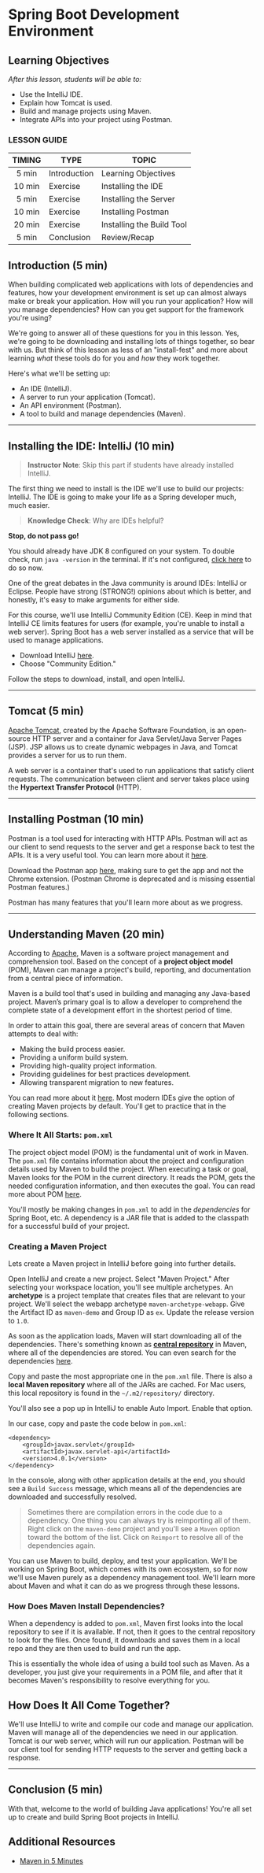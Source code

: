 
# Spring Boot Development Environment

## Learning Objectives

*After this lesson, students will be able to:*

- Use the IntelliJ IDE.
- Explain how Tomcat is used.
- Build and manage projects using Maven.
- Integrate APIs into your project using Postman.

### LESSON GUIDE

| TIMING  | TYPE  | TOPIC  |
|:-:|---|---|
| 5 min  | Introduction  | Learning Objectives |
| 10 min | Exercise | Installing the IDE |
| 5 min | Exercise | Installing the Server |
| 10 min | Exercise | Installing Postman |
| 20 min | Exercise | Installing the Build Tool |
| 5 min  | Conclusion  | Review/Recap |

## Introduction (5 min)

When building complicated web applications with lots of dependencies and features, how your development environment is set up can almost always make or break your application. How will you run your application? How will you manage dependencies? How can you get support for the framework you're using?

We're going to answer all of these questions for you in this lesson. Yes, we're going to be downloading and installing lots of things together, so bear with us. But think of this lesson as less of an "install-fest" and more about learning *what* these tools do for you and *how* they work together.

Here's what we'll be setting up:

- An IDE (IntelliJ).
- A server to run your application (Tomcat).
- An API environment (Postman).
- A tool to build and manage dependencies (Maven).

----

## Installing the IDE: IntelliJ (10 min)

> **Instructor Note**: Skip this part if students have already installed IntelliJ.

The first thing we need to install is the IDE we'll use to build our projects: IntelliJ. The IDE is going to make your life as a Spring developer much, much easier.

> **Knowledge Check**: Why are IDEs helpful?

**Stop, do not pass go!** 

You should already have JDK 8 configured on your system. To double check, run `java -version` in the terminal. If it's not configured, [click here](https://www.oracle.com/technetwork/java/javase/downloads/jdk8-downloads-2133151.html) to do so now.

One of the great debates in the Java community is around IDEs: IntelliJ or Eclipse. People have strong (STRONG!) opinions about which is better, and honestly, it's easy to make arguments for either side. 

For this course, we'll use IntelliJ Community Edition (CE). Keep in mind that IntelliJ CE limits features for users (for example, you're unable to install a web server). Spring Boot has a web server installed as a service that will be used to manage applications.

- Download IntelliJ [here](https://www.jetbrains.com/idea/download/#section=mac).
- Choose "Community Edition."

Follow the steps to download, install, and open IntelliJ.

----

## Tomcat (5 min)

[Apache Tomcat](http://tomcat.apache.org/), created by the Apache Software Foundation, is an open-source HTTP server and a container for Java Servlet/Java Server Pages (JSP). JSP allows us to create dynamic webpages in Java, and Tomcat provides a server for us to run them.

A web server is a container that's used to run applications that satisfy client requests. The communication between client and server takes place using the **Hypertext Transfer Protocol** (HTTP).

-----

## Installing Postman (10 min)

Postman is a tool used for interacting with HTTP APIs. Postman will act as our client to send requests to the server and get a response back to test the APIs. It is a very useful tool. You can learn more about it [here](https://www.getpostman.com/). 

Download the Postman app [here](https://www.getpostman.com/products), making sure to get the app and not the Chrome extension. (Postman Chrome is deprecated and is missing essential Postman features.) 

Postman has many features that you'll learn more about as we progress.

---

## Understanding Maven (20 min)

According to [Apache](https://maven.apache.org/), Maven is a software project management and comprehension tool. Based on the concept of a **project object model** (POM), Maven can manage a project's build, reporting, and documentation from a central piece of information.

Maven is a build tool that's used in building and managing any Java-based project. Maven’s primary goal is to allow a developer to comprehend the complete state of a development effort in the shortest period of time. 

In order to attain this goal, there are several areas of concern that Maven attempts to deal with:

- Making the build process easier.
- Providing a uniform build system.
- Providing high-quality project information.
- Providing guidelines for best practices development.
- Allowing transparent migration to new features.

You can read more about it [here](https://maven.apache.org/what-is-maven.html). Most modern IDEs give the option of creating Maven projects by default. You'll get to practice that in the following sections.

### Where It All Starts: `pom.xml`

The project object model (POM) is the fundamental unit of work in Maven. The `pom.xml` file contains information about the project and configuration details used by Maven to build the project. When executing a task or goal, Maven looks for the POM in the current directory. It reads the POM, gets the needed configuration information, and then executes the goal. You can read more about POM [here](https://maven.apache.org/guides/introduction/introduction-to-the-pom.html).

You'll mostly be making changes in `pom.xml` to add in the _dependencies_ for Spring Boot, etc. A dependency is a JAR file that is added to the classpath for a successful build of your project.

### Creating a Maven Project

Lets create a Maven project in IntelliJ before going into further details.

Open IntelliJ and create a new project. Select "Maven Project." After selecting your workspace location, you'll see multiple archetypes. An **archetype** is a project template that creates files that are relevant to your project. We'll select the webapp archetype `maven-archetype-webapp`. Give the Artifact ID as `maven-demo` and Group ID as `ex`. Update the release version to `1.0`.

As soon as the application loads, Maven will start downloading all of the dependencies. There's something known as [**central repository**](https://repo.maven.apache.org/maven2/) in Maven, where all of the dependencies are stored. You can even search for the dependencies [here](https://search.maven.org/). 

Copy and paste the most appropriate one in the `pom.xml` file. There is also a **local Maven repository** where all of the JARs are cached. For Mac users, this local repository is found in the `~/.m2/repository/` directory.

You'll also see a pop up in IntelliJ to enable Auto Import. Enable that option.

In our case, copy and paste the code below in `pom.xml`:

```mvn
<dependency>
	<groupId>javax.servlet</groupId>
  	<artifactId>javax.servlet-api</artifactId>
	<version>4.0.1</version>
</dependency>
```

In the console, along with other application details at the end, you should see a `Build Success` message, which means all of the dependencies are downloaded and successfully resolved.  

> Sometimes there are compilation errors in the code due to a dependency. One thing you can always try is reimporting all of them. Right click on the `maven-demo` project and you'll see a `Maven` option toward the bottom of the list. Click on `Reimport` to resolve all of the dependencies again. 

You can use Maven to build, deploy, and test your application. We'll be working on Spring Boot, which comes with its own ecosystem, so for now we'll use Maven purely as a dependency management tool. We'll learn more about Maven and what it can do as we progress through these lessons.

### How Does Maven Install Dependencies?

When a dependency is added to `pom.xml`, Maven first looks into the local repository to see if it is available. If not, then it goes to the central repository to look for the files. Once found, it downloads and saves them in a local repo and they are then used to build and run the app. 

This is essentially the whole idea of using a build tool such as Maven. As a developer, you just give your requirements in a POM file, and after that it becomes Maven's responsibility to resolve everything for you.

## How Does It All Come Together?

We'll use IntelliJ to write and compile our code and manage our application. Maven will manage all of the dependencies we need in our application. Tomcat is our web server, which will run our application. Postman will be our client tool for sending HTTP requests to the server and getting back a response. 

-----

## Conclusion (5 min)

With that, welcome to the world of building Java applications! You're all set up to create and build Spring Boot projects in IntelliJ.

## Additional Resources

- [Maven in 5 Minutes](https://maven.apache.org/guides/getting-started/maven-in-five-minutes.html)